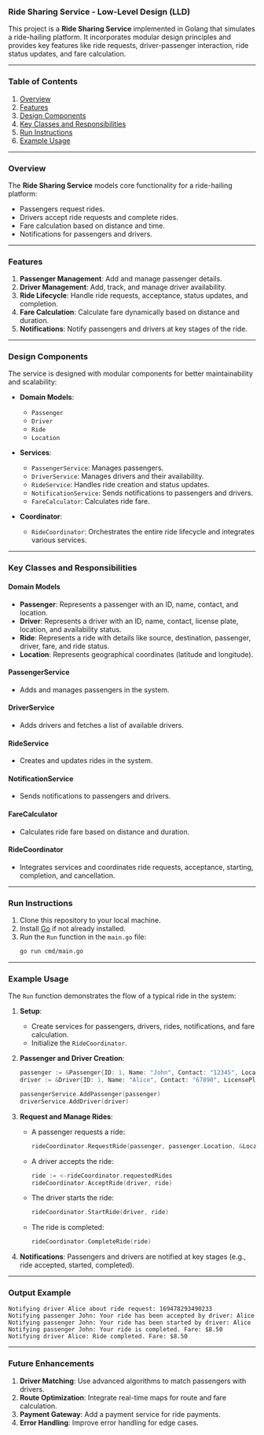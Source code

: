 ### Ride Sharing Service - Low-Level Design (LLD)

This project is a **Ride Sharing Service** implemented in Golang that simulates a ride-hailing platform. It incorporates modular design principles and provides key features like ride requests, driver-passenger interaction, ride status updates, and fare calculation.

---

### Table of Contents

1. [Overview](#overview)
2. [Features](#features)
3. [Design Components](#design-components)
4. [Key Classes and Responsibilities](#key-classes-and-responsibilities)
5. [Run Instructions](#run-instructions)
6. [Example Usage](#example-usage)

---

### Overview

The **Ride Sharing Service** models core functionality for a ride-hailing platform:
- Passengers request rides.
- Drivers accept ride requests and complete rides.
- Fare calculation based on distance and time.
- Notifications for passengers and drivers.

---

### Features

1. **Passenger Management**: Add and manage passenger details.
2. **Driver Management**: Add, track, and manage driver availability.
3. **Ride Lifecycle**: Handle ride requests, acceptance, status updates, and completion.
4. **Fare Calculation**: Calculate fare dynamically based on distance and duration.
5. **Notifications**: Notify passengers and drivers at key stages of the ride.

---

### Design Components

The service is designed with modular components for better maintainability and scalability:

- **Domain Models**:
  - `Passenger`
  - `Driver`
  - `Ride`
  - `Location`

- **Services**:
  - `PassengerService`: Manages passengers.
  - `DriverService`: Manages drivers and their availability.
  - `RideService`: Handles ride creation and status updates.
  - `NotificationService`: Sends notifications to passengers and drivers.
  - `FareCalculator`: Calculates ride fare.

- **Coordinator**:
  - `RideCoordinator`: Orchestrates the entire ride lifecycle and integrates various services.

---

### Key Classes and Responsibilities

#### **Domain Models**
- **Passenger**: Represents a passenger with an ID, name, contact, and location.
- **Driver**: Represents a driver with an ID, name, contact, license plate, location, and availability status.
- **Ride**: Represents a ride with details like source, destination, passenger, driver, fare, and ride status.
- **Location**: Represents geographical coordinates (latitude and longitude).

#### **PassengerService**
- Adds and manages passengers in the system.

#### **DriverService**
- Adds drivers and fetches a list of available drivers.

#### **RideService**
- Creates and updates rides in the system.

#### **NotificationService**
- Sends notifications to passengers and drivers.

#### **FareCalculator**
- Calculates ride fare based on distance and duration.

#### **RideCoordinator**
- Integrates services and coordinates ride requests, acceptance, starting, completion, and cancellation.

---

### Run Instructions

1. Clone this repository to your local machine.
2. Install [Go](https://golang.org/) if not already installed.
3. Run the `Run` function in the `main.go` file:
   ```bash
   go run cmd/main.go
   ```

---

### Example Usage

The `Run` function demonstrates the flow of a typical ride in the system:

1. **Setup**:
   - Create services for passengers, drivers, rides, notifications, and fare calculation.
   - Initialize the `RideCoordinator`.

2. **Passenger and Driver Creation**:
   ```go
   passenger := &Passenger{ID: 1, Name: "John", Contact: "12345", Location: &Location{Latitude: 37.77, Longitude: -122.42}}
   driver := &Driver{ID: 1, Name: "Alice", Contact: "67890", LicensePlate: "XYZ123", Location: &Location{Latitude: 37.77, Longitude: -122.42}, Status: Available}

   passengerService.AddPassenger(passenger)
   driverService.AddDriver(driver)
   ```

3. **Request and Manage Rides**:
   - A passenger requests a ride:
     ```go
     rideCoordinator.RequestRide(passenger, passenger.Location, &Location{Latitude: 37.78, Longitude: -122.43})
     ```
   - A driver accepts the ride:
     ```go
     ride := <-rideCoordinator.requestedRides
     rideCoordinator.AcceptRide(driver, ride)
     ```
   - The driver starts the ride:
     ```go
     rideCoordinator.StartRide(driver, ride)
     ```
   - The ride is completed:
     ```go
     rideCoordinator.CompleteRide(ride)
     ```

4. **Notifications**:
   Passengers and drivers are notified at key stages (e.g., ride accepted, started, completed).

---

### Output Example

```plaintext
Notifying driver Alice about ride request: 169478293490233
Notifying passenger John: Your ride has been accepted by driver: Alice
Notifying passenger John: Your ride has been started by driver: Alice
Notifying passenger John: Your ride is completed. Fare: $8.50
Notifying driver Alice: Ride completed. Fare: $8.50
```

---

### Future Enhancements

1. **Driver Matching**: Use advanced algorithms to match passengers with drivers.
2. **Route Optimization**: Integrate real-time maps for route and fare calculation.
3. **Payment Gateway**: Add a payment service for ride payments.
4. **Error Handling**: Improve error handling for edge cases.
